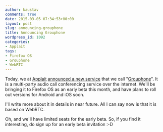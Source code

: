```yaml
---
author: kaustav
comments: true
date: 2015-03-05 07:34:53+00:00
layout: post
slug: announcing-grouphone
title: Announcing Grouphone
wordpress_id: 1092
categories:
- Applait
tags:
- Firefox OS
- Grouphone
- WebRTC
---
```


Today, we at [Applait](http://applait.com) [announced a new service](http://blog.applait.com/123) that we call "[Grouphone](http://grouphone.applait.com)". It is a multi-party audio call conferencing service over the internet. We'll be bringing it to Firefox OS as an early beta this month, and have plans to roll out versions for Android and iOS soon.

I'll write more about it in details in near future. All I can say now is that it is based on WebRTC.

Oh, and we'll have limited seats for the early beta. So, if you find it interesting, do sign up for an early beta invitation :-D
